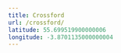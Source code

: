 ```yaml
---
title: Crossford
url: /crossford/
latitude: 55.699519900000006
longitude: -3.8701135000000004
---
```


